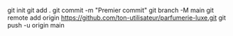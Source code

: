 git init
git add .
git commit -m "Premier commit"
git branch -M main
git remote add origin https://github.com/ton-utilisateur/parfumerie-luxe.git
git push -u origin main
